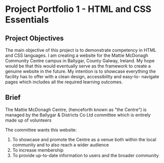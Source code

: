 # Project Portfolio 1 - HTML and CSS Essentials

## Project Objectives
The main objective of this project is to demonstrate competency in HTML and CSS languages.  I am creating a website for the Mattie McDonagh Community Centre campus in Ballygar, County Galway, Ireland.  My hope would be that this would eventually serve as the framework to create a genuine website in the future.  My intention is to showcase everything the facility has to offer with a clean design, accessibility and easy-to- navigate pages which includes all the required learning outcomes.

## Brief

The Mattie McDonagh Centre, (henceforth known as "the Centre") is managed by the Ballygar & Districts Co Ltd committee which is entirely made up of volunteers

The committee wants this website:
<ol>
<li>To showcase and promote the Centre as a venue both within the local community and to also reach a wider audience</li>
<li>To increase membership</li>
<li>To provide up-to-date information to users and the broader community</li>



